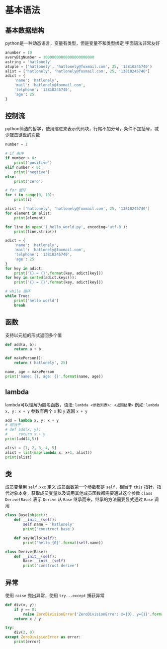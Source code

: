 # 基本语法

## 基本数据结构

python是一种动态语言，变量有类型，但是变量不和类型绑定
字面语法非常友好

```python
anumber = 10
averyBigNumber = 10000000000000000000000
astring = 'hatlonely'
atuple = ('hatlonely', 'hatlonely@foxmail.com', 25, '13810245740')
alist = ['hatlonely', 'hatlonely@foxmail.com', 25, '13810245740']
adict = {
    'name': 'hatlonely',
    'mail': 'hatlonely@foxmail.com',
    'telphone': '13810245740',
    'age': 25
}
```

## 控制流

python简洁的哲学，使用缩进来表示代码块，行尾不加分号，条件不加括号，减少敲击键盘的次数

```python
number = 1

# if 条件
if number > 0:
    print('positive')
elif number < 0:
    print('negtive')
else:
    print('zero')

# for 循环
for i in range(0, 10):
    print(i)

alist = ['hatlonely', 'hatlonely@foxmail.com', 25, '13810245740']
for element in alist:
    print(element)

for line in open('1_hello_world.py', encoding='utf-8'):
    print(line.strip())

adict = {
    'name': 'hatlonely',
    'mail': 'hatlonely@foxmail.com',
    'telphone': '13810245740',
    'age': 25
}
for key in adict:
    print('{} = {}'.format(key, adict[key]))
for key in sorted(adict.keys()):
    print('{} = {}'.format(key, adict[key]))

# while 循环
while True:
    print('hello world')
    break
```

## 函数

支持以元组的形式返回多个值

```python
def add(a, b):
    return a + b

def makePerson():
    return ('hatlonely', 25)

name, age = makePerson
print('name: {}, age: {}'.format(name, age))
```

## lambda

lambda可以理解为匿名函数，语法:
    `lambda <参数列表>: <返回结果>`
例如:
    `lambda x, y: x + y`
参数有两个 `x` 和 `y` 返回 `x + y`

```python
add = lambda x, y: x + y
# 相当于
# def add(x, y):
#     return x + y
print(add(4,5))

alist = [1, 2, 3, 4, 5]
alist = list(map(lambda x: x+1, alist))
print(alist)
```

## 类

成员变量用 `self.xxx` 定义
成员函数第一个参数都是 `self`，相当于 `this` 指针，指代对象本身，获取成员变量以及调用其他成员函数都需要通过这个参数
`class Derive(Base)` 表示 `Derive` 从 `Base` 继承而来，继承的方法需要显式通过 `Base` 调用

```python
class Base(object):
    def __init__(self):
        self.name = 'hatlonely'
        print('construct base')

    def sayHello(self):
        print('hello {0}'.format(self.name))

class Derive(Base):
    def __init__(self):
        Base.__init__(self)
        print('construct derive')
```

## 异常

使用 `raise` 抛出异常，使用 `try...except` 捕获异常

```python
def div(x, y):
    if y == 0:
        raise ZeroDivisionError('ZeroDivisionError: x={0}, y={1}'.format(x, y))
    return x / y

try:
    div(2, 0)
except ZeroDivisionError as error:
    print(error)
```
